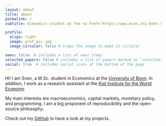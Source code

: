 ```yaml
---
layout: about
title: about
permalink: /
subtitle: Economics student at the <a href='https://www.econ.uni-bonn.de/en?set_language=en'>University of Bonn</a>.

profile:
  align: right
  image: prof_pic.jpg
  image_circular: false # crops the image to make it circular

news: false  # includes a list of news items
selected_papers: false # includes a list of papers marked as "selected={true}"
social: true  # includes social icons at the bottom of the page
---
```


Hi! I am Sven, a M.Sc. student in Economics at the <a href='https://www.econ.uni-bonn.de/en?set_language=en'>University of Bonn</a>. In addition, I work as a research assistant at the <a href='https://www.ifw-kiel.de'>Kiel Institute for the World Economy</a>.

My main interests are macroeconomics, capital markets, monetary policy, and programming. I am a big proponent of reproducibility and the open-source philosophy.

Check out my <a href='https://github.com/SvenEis'>GitHub</a> to have a look at my projects.

